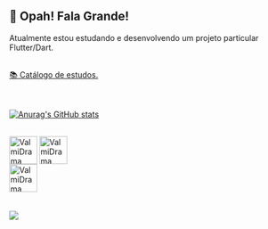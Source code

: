 ## 👋 Opah! Fala Grande!
Atualmente estou estudando e desenvolvendo um projeto particular Flutter/Dart.

</div>
   <br>
  <a href="">
        📚 Catálogo de estudos.
    </a>
    </div>
    <br>
</a>

<br>

  
  <br>

[![Anurag's GitHub stats](https://github-readme-stats.vercel.app/api?username=valmidrama&count_private=true&show_icons=true&theme=highcontrast)](https://github.com/valmidrama/github-readme-stats)
<div style ="display: inline_block"><br>
  <img align="center" alt="ValmiDrama CSS" heigth="30" width="50" src="https://img.shields.io/badge/HTML-239120?style=for-the-badge&logo=html5&logoColor=white">
  <img align="center" alt="ValmiDrama CSS" heigth="30" width="50" src="https://img.shields.io/badge/Dart-0175C2?style=for-the-badge&logo=dart&logoColor=white">
  <br>  
  <img align="center" alt="ValmiDrama CSS" heigth="30" width="50" src="https://img.shields.io/badge/Flutter-02569B?style=for-the-badge&logo=flutter&logoColor=white">
  </div>
   <br>
  <div style ="display: inline_block"><br>
  <a href= "https://www.linkedin.com/in/valmi-gomes-silva-junior-ab042b8a" target="_blank"> <img src="https://img.shields.io/badge/LinkedIn-0077B5?style=for-the-badge&logo=linkedin&logoColor=white" target="_blank"></a>
  
  </div>
